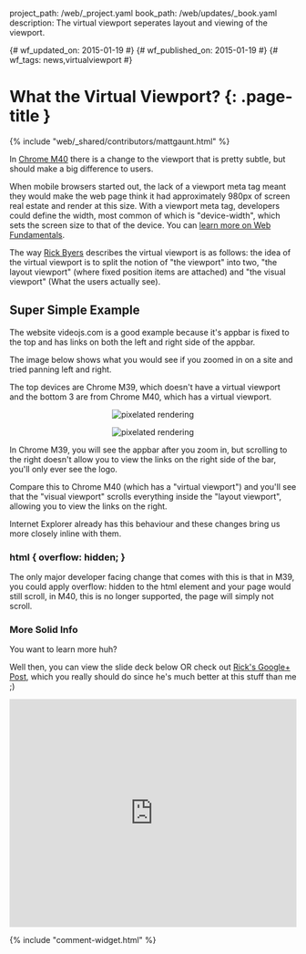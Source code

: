 project_path: /web/_project.yaml
book_path: /web/updates/_book.yaml
description: The virtual viewport seperates layout and viewing of the viewport.

{# wf_updated_on: 2015-01-19 #}
{# wf_published_on: 2015-01-19 #}
{# wf_tags: news,virtualviewport #}

# What the Virtual Viewport? {: .page-title }

{% include "web/_shared/contributors/mattgaunt.html" %}



In [Chrome M40](https://code.google.com/p/chromium/issues/detail?id=148816)
there is a change to the viewport that is pretty subtle, but should make a big
difference to users.

When mobile browsers started out, the lack of a viewport meta tag meant they would make the web page think it had
approximately 980px of screen real estate and render at this size. With a viewport meta
tag, developers could define the width, most common of which is "device-width", which sets the screen size to that of the device. You can [learn more on Web
Fundamentals](/web/fundamentals/design-and-ux/responsive/#set-the-viewport).

The way [Rick Byers](https://plus.google.com/+RickByers/about) describes the virtual viewport is
as follows: the idea of the virtual viewport is to split the notion of "the
viewport" into two, "the layout viewport" (where fixed position items are attached)
and "the visual viewport" (What the users actually see).

## **Super Simple Example**

The website videojs.com is a good example because it's appbar is fixed to the
top and has links on both the left and right side of the appbar.  

The image below shows what you would see if you zoomed in on a site and tried
panning left and right.  

The top devices are Chrome M39, which doesn't have a virtual viewport
and the bottom 3 are from Chrome M40, which has a virtual viewport.

<p style="text-align: center;">
  <img style="max-width: 100%; height: auto;" src="/web/updates/images/2015-01-19-virtual-viewport/image00.png" alt="pixelated rendering" />
</p>

<p style="text-align: center;">
  <img style="max-width: 100%; height: auto;" src="/web/updates/images/2015-01-19-virtual-viewport/image01.png" alt="pixelated rendering" />
</p>

In Chrome M39, you will see the appbar after you zoom in,
but scrolling to the right doesn't allow you to view the links on the right side
of the bar, you'll only ever see the logo.  

Compare this to Chrome M40 (which has a "virtual viewport") and you'll see that
the "visual viewport" scrolls everything inside the "layout viewport", allowing
you to view the links on the right.

Internet Explorer already has this behaviour and these changes bring us more
closely inline with them.

### html { overflow: hidden; }

The only major developer facing change that comes with this is that in M39, you could apply overflow: hidden to the html element and your page would still scroll, in M40, this is no longer supported, the page will simply not scroll.

### **More Solid Info**

You want to learn more huh?  

Well then, you can view the slide deck below OR check out [Rick's Google+
Post](https://plus.google.com/+RickByers/posts/bpxrWN4G3X5), which you really
should do since he's much better at this stuff than me ;)  

<p style="text-align: center;">
  <iframe src="https://docs.google.com/presentation/embed?id=1nJvJqL2dw5STi5FFpR6tP371vSpDWWs5Beksbfitpzc&amp;start=false&amp;loop=false&amp;" frameborder="0" style="max-width: 600px; width: 100%; height: 400px;"></iframe>
</p>


{% include "comment-widget.html" %}
